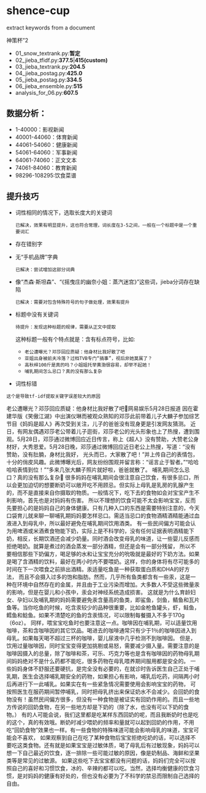 # shence-cup

extract keywords from a document

神策杯”2

- 01_snow_textrank.py:**暂定**
- 02_jieba_tfidf.py:**377.5**|**415(custom)**
- 03_jieba_textrank.py:**204.5**
- 04_jieba_postag.py:**425.0**
- 05_jieba_postag.py:**334.5**
- 06_jieba_ensemble.py:**515**
- analysis_for_06.py:**607.5**
## 数据分析：
- 1-40000：影视新闻
- 40001-44060：体育新闻
- 44061-54060：健康新闻
- 54061-64060：军事新闻
- 64061-74060：正文文本
- 74061-84060：教育新闻
- 98296-108295:饮食菜谱

## 提升技巧

- 词性相同的情况下，选取长度大的关键词

  `已解决，效果有明显提升，这也符合常理，词长度在3-5之间，一般在一个标题中是一个重要词汇`
- 存在错别字
- 无“手机品牌”字典

  `已解决：尝试增加这部分词典`
  
- 像“杰森·斯坦森”、“《摇曳庄的幽奈小姐：蒸汽迷宫》”这些词，jieba分词存在缺陷
  
  `已解决：需要对包含特殊符号的句子做处理，效果有提升`
  
- 标题中没有关键词
   
   `待提升：发现这种标题的规律，需要从正文中提取`
   
   这种标题一般有个特点就是：含有标点符号，比如:
   
   - `老公遭曝光？邓莎回应质疑：他身材比我好散了吧`
   - `亚姐出身被前夫冷落？过档TVB专门“搞事”，视后非她莫属了？`
   - `高秋梓100斤是真的吗？小姐姐托举黄渤很容易，却举不起她！`
   - `哺乳期间怎么忌口？真的没有那么复杂`
 - 词性标错
  
  `这个是导致tf-idf提取关键字误差较大的原因`



老公遭曝光？邓莎回应质疑：他身材比我好散了吧网易娱乐5月28日报道 因在霍建华版《笑傲江湖》中出演仪琳而被观众熟知的邓莎此前带着儿子大麟子参加综艺节目《妈妈是超人》再次受到关注，儿子的爸爸没有现身更是引发网友猜测。
近日，有网友偶遇邓莎老公带着儿子逛街，邓莎老公的光头形象也上了热搜，遭到围观。5月28日，邓莎通过微博回应近日传言，称上《超人》没有赞助，大赞老公身材好，大秀恩爱。5月28日晚，邓莎通过微博回应近日老公上热搜，写道：“没有赞助，没有肚腩，身材比我好，
光头而已，大家散了吧！”并上传自己的表情包，十分的俏皮风趣。此微博曝光后，网友纷纷围观并留言称：“谣言止于智者。”“哈哈哈哈表情到位！”“多来几张大麟子照片就好啦，爸爸就散了。
  哺乳期间怎么忌口？真的没有那么复杂
  很多妈妈在哺乳期间会很注意自己饮食，有很多忌口，所以会更加迫切的想要断奶可以敞开吃不用顾忌。但实际上母乳是乳房的乳腺产生的，而不是直接来自你摄取的物质。一般情况下，吃下去的食物如会对宝宝产生不利影响，首先也是对妈妈有伤害。
  所以不理想的饮食可能不太会影响宝宝，反而先要担心的是妈妈自己的身体健康。只有几种入口的东西是需要特别注意的，今天口袋育儿就来聊一聊哺乳期妈妈要怎样忌口。需适当忌口的食物酒精酒精能通过血液进入到母乳中，所以最好避免在哺乳期间饮用酒类。
  有一些民间偏方可能会认为用啤酒或米酒煮食物能下奶，实际上是不科学的，没有任何证据表明酒精能下奶，相反，长期饮酒还会减少奶量。同时酒会改变母乳的味道，让一些婴儿反感而拒绝喝奶。就算是煮过的酒会蒸发一部分酒精，但还是会有一部分残留，
  所以不要相信那些下奶偏方，喝足够的水和让宝宝充分的吮吸就是最好的下奶方法。如果是喝了含酒精的饮料，最好在两小时内不要喂奶。这样，你的身体将有尽可能多的时间在下一次喂食之前排出酒精。汞适量吃鱼是一种获取蛋白质和DHA的好方法，
  而且不会摄入过多的饱和脂肪。然而，几乎所有鱼类都含有一些汞，这是一种在环境中自然存在的金属，并且由于工业污染而增加。大多数人不受这些微量汞的影响，但是在婴儿和小孩中，汞会对神经系统造成损害。
  这就是为什么育龄妇女、孕妇以及哺乳期的妈妈需要避免汞含量高的鱼类，即鲨鱼，剑鱼，鲭鱼和瓦片鱼等。当你吃鱼的时候，吃含汞较少的品种很重要，比如金枪鱼罐头，虾，鲑鱼，鳕鱼和鲶鱼。如果不清楚吃的鱼的含汞情况，可以限制每餐摄入不多于170g（6oz）。
  同样，喂宝宝吃鱼时也要注意这一点。咖啡因在哺乳期，可以适量饮用咖啡，茶和含咖啡因的其它饮品。喝进去的咖啡通常只有少于1％的咖啡因进入到母乳。如果每天喝不超过三杯的咖啡，婴儿尿液中几乎检测不到咖啡因。
  但是，饮用过量咖啡因，同时宝宝变得更加挑剔或易怒，需要减少摄入量。需要注意的是咖啡因摄入的总量，除了咖啡和茶，可乐、巧克力等也是含有咖啡因的药物母乳期间妈妈绝对不是什么药都不能吃，很多药物在母乳喂养期间服用都是安全的。
  一些妈妈身体不舒服还要硬抗，是完全没有必要的，在就诊时告诉医生自己正处于哺乳期，医生会选择哺乳期安全的药物，如果担心有影响，哺乳后吃药，间隔两小时后再进行下一此哺乳。如果实在有一些紧急情况需要使用会影响宝宝的药物，
  可按照医生在服药期间暂停哺乳，同时把母乳挤出来保证奶水不会减少。会回奶的食物没有！虽然民间偏方很多，但没有一种食物是被证实有回奶作用的。而且一些地方传说的回奶食物，在另一些地方却是下奶的（除了水，也没有可以下奶的食物。）
  有的人可能会说，我们这里都是吃某样东西回奶的呢，而且我断奶时也是吃的这个，真的有效哦。断奶时减少喂奶的频率和量就可以起到回奶的作用，不用吃“回奶食物”效果也一样。有一些食物的特殊味道可能会影响母乳的味道，宝宝可能会不喜欢，
  如果观察到自己在吃了某种食物后宝宝拒绝吃奶的话，可以选择不要吃这类食物。还有就是如果宝宝是过敏体质，喝了母乳后有过敏现象，妈妈可以想一下自己最近的饮食，逐一排除一些可能过敏的原因，像是奶制品、海鲜和坚果类等是常见的过敏源。
  如果这些吃下去宝宝都没有问题的话，妈妈们完全可以按照自己的喜好和习惯饮食，冰的、辛辣的都可以吃。当然，选择均衡健康的饮食习惯，是对妈妈的健康有好处的，但也没有必要为了不科学的禁忌而限制自己选择的自由。

